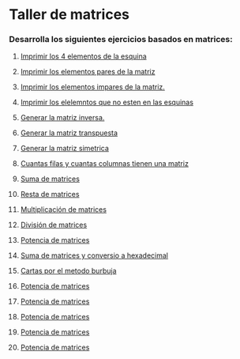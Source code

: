 # Taller de matrices

### Desarrolla los siguientes ejercicios basados en matrices:

1. [Imprimir los 4 elementos de la esquina](
https://github.com/Carlosjosu/Taller-de-matrices/blob/main/Taller%20de%20matrices/valores%20de%20las%20esquinas.c)

2. [Imprimir los elementos pares de la matriz](
https://github.com/Carlosjosu/Taller-de-matrices/blob/main/Taller%20de%20matrices/escribir%20pares.c)

3. [Imprimir los elementos impares de la matriz.](
https://github.com/Carlosjosu/Taller-de-matrices/blob/main/Taller%20de%20matrices/escribir%20impares.c)

4. [Imprimir los elelemntos que no esten en las esquinas](
https://github.com/Carlosjosu/Taller-de-matrices/blob/main/Taller%20de%20matrices/numeros%20que%20no%20estan%20en%20las%20esquinas.c)

5. [Generar la matriz inversa.](
https://github.com/Carlosjosu/Taller-de-matrices/blob/main/Taller%20de%20matrices/inversa%20d%20una%20matriz.c)

6. [Generar la matriz transpuesta](
https://github.com/Carlosjosu/Taller-de-matrices/blob/main/Taller%20de%20matrices/Matriz%20traspuesta.c)

7. [Generar la matriz simetrica](
https://github.com/Carlosjosu/Taller-de-matrices/blob/main/Taller%20de%20matrices/Matriz%20simetrica.c)

8. [Cuantas filas y cuantas columnas tienen una matriz](
https://github.com/Carlosjosu/Taller-de-matrices/blob/main/Taller%20de%20matrices/Matriz%20numero%20de%20filas%20y%20columnas.c)

9. [Suma de matrices](
https://github.com/Carlosjosu/Taller-de-matrices/blob/main/Taller%20de%20matrices/suma%20de%20matrices.c)

10. [Resta de matrices](
https://github.com/Carlosjosu/Taller-de-matrices/blob/main/Taller%20de%20matrices/resta%20de%20matrices.c)

11. [Multiplicación de matrices](
https://github.com/Carlosjosu/Taller-de-matrices/blob/main/Taller%20de%20matrices/multiplicacion%20de%20matrices.c)

12. [División de matrices](
    https://github.com/Carlosjosu/Taller-de-matrices/blob/main/Taller%20de%20matrices/Division%20de%20matrices.c)

14. [Potencia de matrices](https://github.com/Carlosjosu/Taller-de-matrices/blob/main/Taller%20de%20matrices/potencia%20de%20una%20matriz.c)

16.  [Suma de matrices y conversio a hexadecimal](
    https://github.com/Carlosjosu/Taller-de-matrices/blob/main/Taller%20de%20matrices/sumas%20de%20matrices%20%20y%20convertir%20en%20exadecimal%20la%20respuesta.c)

15. [Cartas por el metodo burbuja]()

16. [Potencia de matrices]()

17. [Potencia de matrices]()

18. [Potencia de matrices]()

19. [Potencia de matrices]()

20. [Potencia de matrices]()

